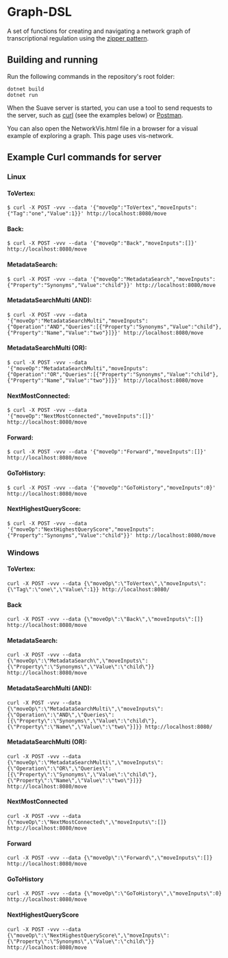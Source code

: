 # Graph-DSL
A set of functions for creating and navigating a network graph of transcriptional regulation using the [zipper pattern](https://en.wikipedia.org/wiki/Zipper_(data_structure)).

## Building and running
Run the following commands in the repository's root folder:
```
dotnet build
dotnet run
```
When the Suave server is started, you can use a tool to send requests to the server, such as [curl](https://curl.se/) (see the examples below) or [Postman](https://www.postman.com/).

You can also open the NetworkVis.html file in a browser for a visual example of exploring a graph. This page uses vis-network.

## Example Curl commands for server
### Linux
#### ToVertex:
```
$ curl -X POST -vvv --data '{"moveOp":"ToVertex","moveInputs":{"Tag":"one","Value":1}}' http://localhost:8080/move
```
#### Back:
```
$ curl -X POST -vvv --data '{"moveOp":"Back","moveInputs":[]}' http://localhost:8080/move
```
#### MetadataSearch:
```
$ curl -X POST -vvv --data '{"moveOp":"MetadataSearch","moveInputs":{"Property":"Synonyms","Value":"child"}}' http://localhost:8080/move
```
#### MetadataSearchMulti (AND):
```
$ curl -X POST -vvv --data '{"moveOp":"MetadataSearchMulti","moveInputs":{"Operation":"AND","Queries":[{"Property":"Synonyms","Value":"child"},{"Property":"Name","Value":"two"}]}}' http://localhost:8080/move
```
#### MetadataSearchMulti (OR):
```
$ curl -X POST -vvv --data '{"moveOp":"MetadataSearchMulti","moveInputs":{"Operation":"OR","Queries":[{"Property":"Synonyms","Value":"child"},{"Property":"Name","Value":"two"}]}}' http://localhost:8080/move
```
#### NextMostConnected:
```
$ curl -X POST -vvv --data '{"moveOp":"NextMostConnected","moveInputs":[]}' http://localhost:8080/move
```
#### Forward:
```
$ curl -X POST -vvv --data '{"moveOp":"Forward","moveInputs":[]}' http://localhost:8080/move
```
#### GoToHistory:
```
$ curl -X POST -vvv --data '{"moveOp":"GoToHistory","moveInputs":0}' http://localhost:8080/move
```
#### NextHighestQueryScore:
```
$ curl -X POST -vvv --data '{"moveOp":"NextHighestQueryScore","moveInputs":{"Property":"Synonyms","Value":"child"}}' http://localhost:8080/move
```

### Windows
#### ToVertex:
```
curl -X POST -vvv --data {\"moveOp\":\"ToVertex\",\"moveInputs\":{\"Tag\":\"one\",\"Value\":1}} http://localhost:8080/
```
#### Back
```
curl -X POST -vvv --data {\"moveOp\":\"Back\",\"moveInputs\":[]} http://localhost:8080/move
```
#### MetadataSearch:
```
curl -X POST -vvv --data {\"moveOp\":\"MetadataSearch\",\"moveInputs\":{\"Property\":\"Synonyms\",\"Value\":\"child\"}} http://localhost:8080/move
```
#### MetadataSearchMulti (AND):
```
curl -X POST -vvv --data {\"moveOp\":\"MetadataSearchMulti\",\"moveInputs\":{\"Operation\":\"AND\",\"Queries\":[{\"Property\":\"Synonyms\",\"Value\":\"child\"},{\"Property\":\"Name\",\"Value\":\"two\"}]}} http://localhost:8080/
```
#### MetadataSearchMulti (OR):
```
curl -X POST -vvv --data {\"moveOp\":\"MetadataSearchMulti\",\"moveInputs\":{\"Operation\":\"OR\",\"Queries\":[{\"Property\":\"Synonyms\",\"Value\":\"child\"},{\"Property\":\"Name\",\"Value\":\"two\"}]}} http://localhost:8080/move
```
#### NextMostConnected
```
curl -X POST -vvv --data {\"moveOp\":\"NextMostConnected\",\"moveInputs\":[]} http://localhost:8080/move
```
#### Forward
```
curl -X POST -vvv --data {\"moveOp\":\"Forward\",\"moveInputs\":[]} http://localhost:8080/move
```
#### GoToHistory
```
curl -X POST -vvv --data {\"moveOp\":\"GoToHistory\",\"moveInputs\":0} http://localhost:8080/move
```
#### NextHighestQueryScore
```
curl -X POST -vvv --data {\"moveOp\":\"NextHighestQueryScore\",\"moveInputs\":{\"Property\":\"Synonyms\",\"Value\":\"child\"}} http://localhost:8080/move
```